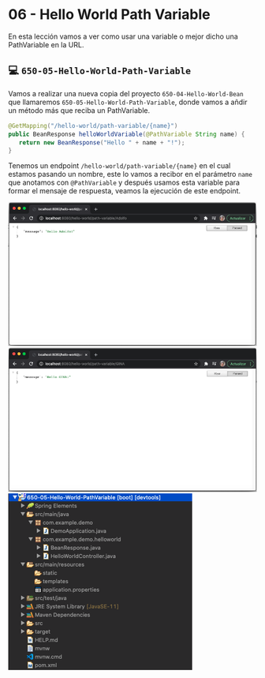 # 06 - Hello World Path Variable

En esta lección vamos a ver como usar una variable o mejor dicho una PathVariable en la URL.

## :computer: `650-05-Hello-World-Path-Variable`

Vamos a realizar una nueva copia del proyecto `650-04-Hello-World-Bean` que llamaremos `650-05-Hello-World-Path-Variable`, donde vamos a añdir un método más que reciba un PathVariable.

```java
@GetMapping("/hello-world/path-variable/{name}")
public BeanResponse helloWorldVariable(@PathVariable String name) {
   return new BeanResponse("Hello " + name + "!");
}
```

Tenemos un endpoint `/hello-world/path-variable/{name}` en el cual estamos pasando un nombre, este lo vamos a recibor en el parámetro `name` que anotamos con `@PathVariable` y después usamos esta variable para formar el mensaje de respuesta, veamos la ejecución de este endpoint.

![03-06-01](images/03-06-01.png)
![03-06-02](images/03-06-02.png)
![03-06-03](images/03-06-03.png)
